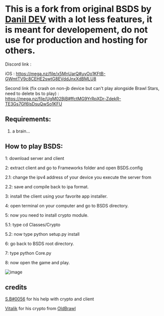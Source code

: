 # This is a fork from original BSDS by [Danil DEV]()  with a lot less features, it is meant for developement, do not use for production and hosting for others.

Discord link : 

iOS : https://mega.nz/file/x5MnUarQ#uyOo1KFtB-GWmtTV9c8CEHE2swtG8EVddJnxXdBMLU8

Second link (fix crash on non-jb device but can't play alongside Brawl Stars, need to delete bs to play) : https://mega.nz/file/UgM02BjB#ffctMG9YrRpXDr-ZdekR-TE3Gs7Gf6IsDsuQwSo1KFU 

## Requirements: ##
1. a brain...

## How to play BSDS: ##
1: download server and client

2: extract client and go to Frameworks folder and open BSDS.config

2.1: change the ipv4 address of your device you execute the server from

2.2: save and compile back to ipa format.

3: install the client using your favorite app installer.

4: open terminal on your computer and go to BSDS directory.

5: now you need to install crypto module.

5.1: type cd Classes/Crypto

5.2: now type python setup.py install

6: go back to BSDS root directory.

7: type python Core.py

8: now open the game and play.

![image](https://user-images.githubusercontent.com/72312877/213475759-20669970-c333-4b10-b7e9-073995d38472.png)

## credits ##
[S.B#0056](https://github.com/HaccerCat) for his help with crypto and client

[Vitalik]() for his crypto from [OldBrawl]()
